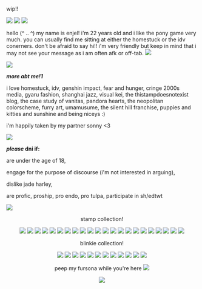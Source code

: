 wip!! 
<div> 
<div align="left">
<img src="https://64.media.tumblr.com/69a856dd99d6f0da4fb246ba2dd7f492/49cd6d35bb94bc9c-06/s1280x1920/3f5d4ea4f197694b6c0d4e0ea7d48cb453dff465.pnj">
<img src="https://64.media.tumblr.com/453f52d09f2f1566c6a5ca774547e1a4/23a01eeb66e5b1df-59/s2048x3072/99773e5e38f20ddd1a398d0e0aba3d01d6c2a846.pnj">
<img src="https://64.media.tumblr.com/bce73d6215cc6fa47154038e0eea2fa3/23a01eeb66e5b1df-78/s2048x3072/eaba39431d1e6957cb19dd4e9f58f257e6aa40c2.pnj">

hello (^ .. ^) my name is enjel! i'm 22 years old and i like the pony game very much.
you can usually find me sitting at either the homestuck or the idv conerners.
don't be afraid to say hi!! i'm very friendly but keep in mind that i may not see your message as i am often afk or off-tab. <img src="https://64.media.tumblr.com/ca01b4bde0808bf3584ef4cbb3dd0f76/b18aff3ce9323114-7c/s75x75_c1/6694e17317fece7cf72ad039c90895c4b5f73821.gifv">

<img src="https://64.media.tumblr.com/bce73d6215cc6fa47154038e0eea2fa3/23a01eeb66e5b1df-78/s2048x3072/eaba39431d1e6957cb19dd4e9f58f257e6aa40c2.pnj">


<b><i>more abt me!1</i></b>

i love homestuck, idv, genshin impact, fear and hunger, cringe 2000s media, gyaru fashion, shanghai jazz, visual kei, the thistampdoesnotexist blog,
the case study of vanitas, pandora hearts, the neopolitan colorscheme, furry art, umamusume, the silent hill franchise,
puppies and kitties and sunshine and being niceys :)

i'm happily taken by my partner sonny <3

<img src="https://64.media.tumblr.com/bce73d6215cc6fa47154038e0eea2fa3/23a01eeb66e5b1df-78/s2048x3072/eaba39431d1e6957cb19dd4e9f58f257e6aa40c2.pnj">

<b><i>please </i>dni if:</b>

are under the age of 18,

engage for the purpose of discourse (i'm not interested in arguing),

dislike jade harley,

are profic, proship, pro endo, pro tulpa, participate in sh/edtwt

<img src="https://64.media.tumblr.com/bce73d6215cc6fa47154038e0eea2fa3/23a01eeb66e5b1df-78/s2048x3072/eaba39431d1e6957cb19dd4e9f58f257e6aa40c2.pnj">
</div>
<div align="center">
<p> stamp collection! </p>
<img src="https://64.media.tumblr.com/f1fe7cb7463a4d1c9ea0c2252e900e0f/70199db9eea296dd-cd/s100x200/46a09dd1488364186a0e0cbc6e5561764f28c1b0.pnj">
<img src="https://64.media.tumblr.com/2aabd76d376faee35a18cde9b24e042b/6ae1cd485e0885b6-31/s100x200/de431b9bfabc35ed1aafe76a486ddcb803d6949f.pnj">
<img src="https://64.media.tumblr.com/43bb6511d6154469617d0de75ee093cb/4275bcfcf8ee841f-b9/s100x200/18d76bf2cdd5ce36dc7c36c1c13f99dff58217d0.gifv">
<img src="https://64.media.tumblr.com/9195cb3c8a07378cfdf7366a17b69a72/be4d005d6941e7bd-10/s100x200/fcd2df851eb64117341ca8ee74ea2c45c84aa8b4.pnj">
<img src="https://64.media.tumblr.com/acb5c8b33dacfea8d6036ab0d55f31cd/be4d005d6941e7bd-e2/s100x200/1f8291ac2f2cbb8e28b1f92aae7eb9ee6525926e.pnj"> 
<img src="https://64.media.tumblr.com/25f34ce53f4d6970f0cf9483e9581f48/79d8b316934d24c3-ea/s100x200/7d6d5a4e734fe1c774fc51528d56a5404696453d.pnj">
<img src="https://64.media.tumblr.com/5d084cf80054b94b1380730d0ba960a2/79d8b316934d24c3-51/s100x200/b88501c78d12b5d18066a30d4c5cd17d7b2975c4.gifv">
<img src="https://64.media.tumblr.com/e38419dde170cc90b6b5404eac24fd2c/473928ea48888009-52/s100x200/a977a22d2d5b940af9c47302db0001f7572c5dc3.pnj">
<img src="https://64.media.tumblr.com/815e67f128e6934a5a46bb8561344a84/473928ea48888009-4b/s100x200/c5acacd5206cf81486b987b4d370da08d30e9536.pnj">
<img src="https://64.media.tumblr.com/20def6f0395884190de77d128e4b51fe/6eac0cbc1027da31-82/s100x200/aa4775365f1a330c74dba7bef296ed0049545005.pnj">
<img src="https://64.media.tumblr.com/2fbee26e6b54b931aa46f9151887ea47/2be3d7b7e3b8925d-96/s100x200/3983322ad62a43739c1fb758dbda7ecdf02932fc.pnj">
<img src="https://64.media.tumblr.com/63a67dc1b9aeb1faac06c412634747fd/f1413ef45abf2485-e1/s100x200/a0eee51e9e9e8a6c5c1bb1dfe2db7321171832e8.gifv">
<img src="https://64.media.tumblr.com/5077364f3c616cfcac0863a3b6f4d2fe/f1413ef45abf2485-af/s100x200/52084bee53534b2bb7b081a750e51a004bd493aa.gifv">
<img src="https://64.media.tumblr.com/a7d0407db497ccf34acb19a6432815f3/f1413ef45abf2485-94/s100x200/f204502c74bbcbab3bd9daaf43c45e540a8422c4.pnj">
<img src="https://64.media.tumblr.com/9c2247eea4553ed4e5937e6685c1e2cf/0eeb2aa8fbc951dc-23/s100x200/e33473dc59ff06eb87b50acb86caf34500e655ba.pnj">
<img src="https://64.media.tumblr.com/41c41d9f16c2bee5e0fa5475b22cedeb/67e8e56a4c66369c-98/s100x200/101b59bcb4271baa82e22f27950b9502f7377af6.gifv">
<img src="https://64.media.tumblr.com/872d1321aa1e90e2505adeafd263f84a/67e8e56a4c66369c-9c/s250x400/1b8e358ab725877159ff8777945155fc211b6012.jpg">
<img src="https://64.media.tumblr.com/83bee4ae3d8fd0924efb84f3e5d7ef98/67e8e56a4c66369c-30/s100x200/46da171c930899ff6584abebdea51dd94e2f9878.pnj">
<img src="https://64.media.tumblr.com/02b4ba41c148b5f0640a9c5edc1f0725/e82a9758aa9a0ad9-93/s100x200/18d1dee773bb9a75cf065d0ef063f4f0d1438e76.pnj">
<img src="https://64.media.tumblr.com/a51bb89e200f554de5452755fdf8bb20/39575e518c0eaf89-42/s100x200/dd15396fbfdae4a2a4893b3115a354441c555edf.pnj">
<img src="https://64.media.tumblr.com/e42b105106efa8a0c392db39d659ea88/ba9ec6a241ac7c51-f4/s100x200/650f97fb6c4df4f3dbbf1c5b07b4ef3d35f3b78f.pnj">


<img src="https://64.media.tumblr.com/bce73d6215cc6fa47154038e0eea2fa3/23a01eeb66e5b1df-78/s2048x3072/eaba39431d1e6957cb19dd4e9f58f257e6aa40c2.pnj">

<p>blinkie collection!</p>
<img src="https://64.media.tumblr.com/bfe0f2d21bb4ba5c529e9df52baa07ae/8f3b966c768a7a38-63/s250x400/43aa0dae0cf3e9ac587af873c5e7de89dc75208d.gifv">
<img src="https://64.media.tumblr.com/33df89a383a78edbade2c6d872e4ecc1/b18aff3ce9323114-08/s250x400/996beaeaacaaee707c01c7d9e2152074fc1e701c.gifv">
<img src="https://64.media.tumblr.com/59343e8ab721765f1221aa526818494f/6eac0cbc1027da31-eb/s250x400/3ea3a3073ce2925951b0bff3096fb4233e17dc02.gifv">
<img src="https://64.media.tumblr.com/a5b6d35bc8b1c89e64033355ccba4b79/321aa268678c99b9-4c/s250x400/f089d536ab70b8c8afd278f3fe9209b4310c0339.gifv">
<img src="https://64.media.tumblr.com/e6e5560fc6219fa87f39dd73e902a886/3c74d06b377fdc9b-55/s250x400/1e868279cf29038170c5643101fd48c1e3047a7e.gifv">
<im src="https://64.media.tumblr.com/9d8874a7283822cb0856aed5ec9f2f3c/b32c64cc93000922-4b/s250x400/5bcc898eea857e192964ea030a7529fe24c45adc.gifv">
<img src="https://64.media.tumblr.com/8e4a59a3bc3aa75c20897869e194d772/b32c64cc93000922-84/s250x400/6b3450ea5ba7f7cfcac778a1195cfef32ff3dbd1.gifv">
<img src="https://64.media.tumblr.com/a3f7b7b3b7de032c4932c613915ebae8/f1413ef45abf2485-55/s250x400/145377b70ed34ae0dbf73baa08e121bc637bfaa6.gifv">
<img src="https://64.media.tumblr.com/f37ee588a082c900227fb624b361b276/b4f3a731a7a10fbe-4b/s250x400/5e6f82681723349289d8d4c036656b48baa4afe9.gifv">
<img src="https://64.media.tumblr.com/c5b29f56e258970ba6b3c12d52f58eef/e82a9758aa9a0ad9-07/s250x400/e4598df278d4746f51c8f250efc782169e20b6ce.pnj">
<img src="https://64.media.tumblr.com/f28b826429f8864130664ce3b3005871/e82a9758aa9a0ad9-82/s250x400/25ef194d677e5cb4f691f5440c0afc26835f5eb7.jpg">
  
<img src="https://64.media.tumblr.com/bce73d6215cc6fa47154038e0eea2fa3/23a01eeb66e5b1df-78/s2048x3072/eaba39431d1e6957cb19dd4e9f58f257e6aa40c2.pnj">

<img src="https://64.media.tumblr.com/66c063d61ad19c06086c25d2cf25c69e/23a01eeb66e5b1df-0b/s2048x3072/5024b98c89729c352bcf95496a8f462ffeaeaaf8.pnj">

peep my fursona while you're here
<img src="https://i.imgur.com/85cDXMB.png">

<img src="https://64.media.tumblr.com/786b65ef91528201dd5b96f18a316255/49cd6d35bb94bc9c-1a/s1280x1920/2ce6ad8f07753b29517586f622e6e772c73e1243.pnj">
</div>
